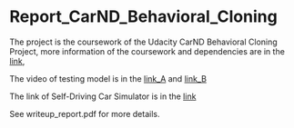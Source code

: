 # Report_CarND_Behavioral_Cloning

The project is the coursework of the Udacity CarND Behavioral Cloning Project, more information of the
coursework and dependencies are in the [link](https://github.com/udacity/CarND-Behavioral-Cloning-P3),

The video of testing model is in the [link_A](https://www.youtube.com/watch?v=pM4m96XhH_0&feature=youtu.be)
and [link_B](https://www.youtube.com/watch?v=j0wOLHm7TrU&feature=youtu.be)

The link of Self-Driving Car Simulator is in the [link](https://github.com/udacity/self-driving-car-sim)

See writeup_report.pdf for more details.
